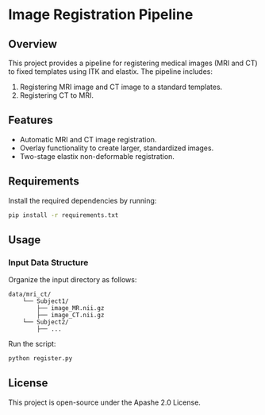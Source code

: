 # Image Registration Pipeline

## Overview
This project provides a pipeline for registering medical images (MRI and CT) to fixed templates using ITK and elastix. The pipeline includes:

1. Registering MRI image and CT image to a standard templates.
2. Registering CT to MRI.

## Features
- Automatic MRI and CT image registration.
- Overlay functionality to create larger, standardized images.
- Two-stage elastix non-deformable registration.

## Requirements
Install the required dependencies by running:
```bash
pip install -r requirements.txt
```

## Usage

### Input Data Structure
Organize the input directory as follows:
```
data/mri_ct/
    └── Subject1/
        ├── image_MR.nii.gz
        ├── image_CT.nii.gz
    └── Subject2/
        ├── ...
```


Run the script:
```bash
python register.py
```


## License
This project is open-source under the Apashe 2.0 License.

